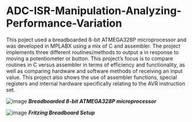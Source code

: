 # ADC-ISR-Manipulation-Analyzing-Performance-Variation

This poject used a breadboarded 8-bit ATMEGA328P microprocessor and was developed  in MPLABX using a mix of C and assembler. The project implements three different routines/methods to output a in response to moving a potentiometer or button. This project’s focus is to compare routines in C versus assembler in terms of efficiency and functionality, as well as comparing hardware and software methods of receiving an input value. This project also shows the use of assembler functions, special registers and internal hardware specifically relating to the AVR instruction set.

![image](https://user-images.githubusercontent.com/89855894/152078276-2d8a4845-e2e0-42f3-88f8-9e8d5f9365b8.png)
 _**Breadboarded 8-bit ATMEGA328P microprocessor**_
 
 ![image](https://user-images.githubusercontent.com/89855894/152078327-ba49fc23-b199-4e2c-822f-9fabb778ad44.png)
 _**Fritzing Breadboard Setup**_
